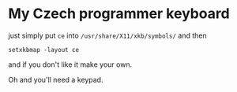# My Czech programmer keyboard

just simply put `ce` into `/usr/share/X11/xkb/symbols/` and then

```setxkbmap -layout ce```

and if you don't like it make your own.


Oh and you'll need a keypad.

